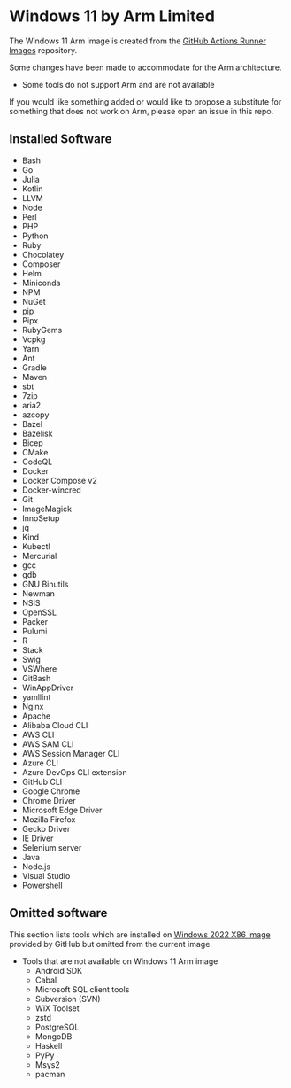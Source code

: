 # Windows 11 by Arm Limited 

The Windows 11 Arm image is created from the [GitHub Actions Runner Images](https://github.com/actions/runner-images) repository.

Some changes have been made to accommodate for the Arm architecture. 
- Some tools do not support Arm and are not available

If you would like something added or would like to propose a substitute for something that does not work on Arm, please open an issue in this repo.

## Installed Software

- Bash
- Go
- Julia
- Kotlin
- LLVM
- Node
- Perl
- PHP 
- Python
- Ruby
- Chocolatey
- Composer
- Helm 
- Miniconda
- NPM
- NuGet
- pip
- Pipx
- RubyGems 
- Vcpkg
- Yarn
- Ant
- Gradle
- Maven
- sbt 
- 7zip
- aria2 
- azcopy 
- Bazel
- Bazelisk 
- Bicep 
- CMake 
- CodeQL 
- Docker 
- Docker Compose v2
- Docker-wincred 
- Git
- ImageMagick 
- InnoSetup 
- jq 
- Kind 
- Kubectl 
- Mercurial 
- gcc 
- gdb 
- GNU Binutils 
- Newman 
- NSIS 
- OpenSSL 
- Packer 
- Pulumi 
- R 
- Stack 
- Swig 
- VSWhere 
- GitBash
- WinAppDriver 
- yamllint 
- Nginx
- Apache
- Alibaba Cloud CLI 
- AWS CLI 
- AWS SAM CLI 
- AWS Session Manager CLI 
- Azure CLI
- Azure DevOps CLI extension
- GitHub CLI 
- Google Chrome 
- Chrome Driver 
- Microsoft Edge Driver 
- Mozilla Firefox 
- Gecko Driver 
- IE Driver 
- Selenium server 
- Java
- Node.js
- Visual Studio
- Powershell

## Omitted software

This section lists tools which are installed on [Windows 2022 X86 image](https://github.com/actions/runner-images/blob/main/images/windows/Windows2022-Readme.md) provided by GitHub but omitted from the current image.

-  Tools that are not available on Windows 11 Arm image
    - Android SDK
    - Cabal
    - Microsoft SQL client tools
    - Subversion (SVN)
    - WiX Toolset
    - zstd
    - PostgreSQL
    - MongoDB
    - Haskell
    - PyPy
    - Msys2
    - pacman
